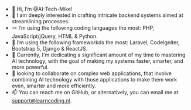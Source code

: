 - 👋 Hi, I’m @AI-Tech-Mike!
- 👀 I am deeply interested in crafting intricate backend systems aimed at streamlining processes.
- 🪢 I’m using the following coding languages the most: PHP, JavaScript/jQuery, HTML & Python.
- 🛅 I’m using the following frameworkds the most: Laravel, CodeIgniter, Bootstrap 5, Django & ReactJS.
- 🌱 Currently, I'm dedicating a significant amount of my time to mastering AI technology, with the goal of making my systems faster, smarter, and more powerful.
- 💞️ looking to collaborate on complex web applications, that involve combining AI technology with those applications to make them work even, smarter and more efficiently.
- 📫 You can reach me on GitHub, or alternatively, you can email me at support@learncoding.nl.
